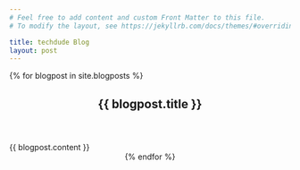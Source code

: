 ```yaml
---
# Feel free to add content and custom Front Matter to this file.
# To modify the layout, see https://jekyllrb.com/docs/themes/#overriding-theme-defaults

title: techdude Blog
layout: post
---
```


{% for blogpost in site.blogposts %}
<header class="major">
    <h2>{{ blogpost.title }}</h2>
</header>
{{ blogpost.content }}
<header class="major">
{% endfor %}
